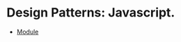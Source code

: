 # Design Patterns: Javascript.

* [Module](https://github.com/ronchifabricio/design-patterns-javascript/blob/master/module.md)
